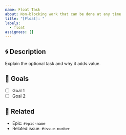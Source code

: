 ```yaml
---
name: Float Task
about: Non-blocking work that can be done at any time
title: "[Float]: "
labels:
  - float
assignees: []
---
```


## 🌀 Description
Explain the optional task and why it adds value.

## 🎯 Goals
- [ ] Goal 1
- [ ] Goal 2

## 🧩 Related
- Epic: `#epic-name`
- Related issue: `#issue-number`
